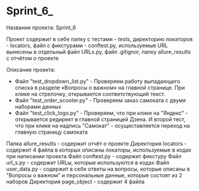 # Sprint_6_

Название проекта: Sprint_6

Проект содержит в себе папку с тестами - tests, директорию локаторов - locators, файл с фикстурами - conftest.py, используемые URL вынесены в отдельный файл URLs.py, файл .gitignor, папку allure_results с отчётом о проекте

Описание проекта:

- Файл "test_dropdown_list.py" - Проверяем работу выпадающего списка в разделе «Вопросы о важном» на главной странице. При клике на стрелочку, открывается соответствующий текст.
- Файл "test_order_scooter.py" - Проверяем заказ самоката с двумя наборами данных
- Файл "test_click_logo.py" - Проверяем, что при клике на "Яндекс" - открывается редирект в главной страницей Дзена. И второй тест, что при клике на надпись "Самокат" - осущеставляется переход на главную страницу самоката

Папка allure_results - содержит отчёт о проекте
Директория locators - содержит 4 файла в которых описаны локаторы, используемые в кодах при написании проекта
Файл conftest.py - содержит фикстуру
Файл url_s.py - содержит URLы, которые используются в кодах
Файл user_data.py - содержит в себе ответы на вопросы, которые описаны в "Вопросы о важном" и персональные данные, которые состоят из 2 наборов
Директория page_object - содержит 4 файла